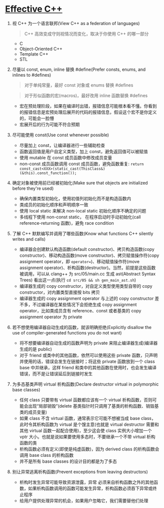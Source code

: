 # [Effective C++](https://github.com/xuexcy/public_attachments/blob/main/books/Effective%20C%2B%2B%E4%B8%AD%E6%96%87%E7%89%88%EF%BC%88%E7%AC%AC%E4%B8%89%E7%89%88%EF%BC%89.pdf)
1. 视 C++ 为一个语言联邦(View C++ as a federation of languages)
    > C++ 高效变成守则视情况而变化，取决于你使用 C++ 的哪一部分
    - C
    - Object-Oriented C++
    - Template C++
    - STL

2. 尽量以 const, enum, inline 替换 #define(Prefer consts, enums, and inlines to #defines)
    > 对于单纯常量，最好 const 对象或 enums 替换 #defines

    > 对于形似函数的宏(macros)，最好改用 inline 函数替换 #defines
    - 宏在预处理阶段，如果在编译时出错，报错信息可能根本看不懂。你看到的报错信息是宏预处理后展开的代码的报错信息，假设这个宏不是你定义的，可能会一脸懵
    - 宏展开后的行为可能不符合预期
1. 尽可能使用 const(Use const whenever possible)
    - 尽量加上 const，让编译器进行一些辅助检查
    - 函数返回值是用户自定义类型，加上 const，避免返回值可以被赋值
    - 使用 mutable 在 const 成员函数中修改成员变量
    - non-const 成员函数调用 const 成员函数，避免函数重复: `return const_cast<XXX>(static_cast(ThisClass&)(&this).const_function());`
2. 确定对象被使用前已经被初始化(Make sure that objects are initialized before they're used)
    - 确保内置类型初始化，使用初值列初始化而不是构造函数内
    - 类成员的初始化顺序和声明顺序一致
    - 使用 local static 来解决 non-local static 初始化顺序不确定的问题
    - 多线程下使用 non-const static， 在程序启动时手动初始化(call reference-returning 函数)，避免 race condition
3. 了解 C++ 默默编写并调用了哪些函数(Know what functions C++ silently writes and calls)
    - 编译器会创建默认构造函数(default constructor)、拷贝构造函数(copy constructor)、移动构造函数(move constructor)、拷贝赋值操作符(copy assignment operator，即 `operator=`)、移动赋值操作符(move assignment operator)、析构函数(destructor)。当然，前提是这些函数被调用，可以从 clang++ 为 src/05/main.cc 生成 ast(Abstract Syntax Trees) 看出这一点(执行 `cd src/05 && sh gen_main_ast.sh`)
    - 编译器生成的 copy constructor，对自定义类型使用类型自带的 copy constructor，对内置类型直接按 bits 拷贝
    - 编译器生成的 copy assignment operator 与上述的 copy constructor 差不多，不过编译器在某些情况下会拒绝生成 copy assignment operator，比如类成员含有 reference、const 或者基类的 copy assignment operator 为 private
4. 若不想使用编译器自动生成的函数，就该明确拒绝(Explicitly disallow the use of compiler-generated functions you do not want)
    - 将不想要编译器自动生成的函数声明为 private 来阻止编译器生成(编译器生成的是 public)
    - 对于 friend 或类中的其他函数，依然可以使用这些 private 函数，只声明并使用的话，错误会发生在链接时；将这些 private 函数放到一个 class base 中并继承，这样 friend 和类中的其他函数在使用时，也会发生编译错误，而不是让错误延后到链接时发生
5. 为多态基类声明 virtual 析构函数(Declare destructor virtual in polymorphic base classes)
    - 任何 class 只要带有 virtual 函数都应该有一个 virtual 析构函数，否则可能会出现“局部销毁”(delete 基类指针时只调用了基类的析构函数、销毁基类的成员变量)
    - 如果 class 不含 virtual 函数，通常表示它可能不想被当成 base class，此时令其析构函数为 virtual 是个馊主意(也就是 virtual destructor 需要和其他 virtual 函数一起配合使用)，至少这会使 class 实例大小增加一个 vptr 大小。也就是说如果要使用多态时，不要继承一个不带 virtual 析构函数的类
    - 析构函数必须有定义(即使是纯虚函数)，因为 derived class 的析构函数会调用 base class 的析构函数
    - 并不是所有 base classes 的设计目的都是为了多态
6. 别让异常逃离析构函数(Prevent exceptions from leaving destructors)
    - 析构时发生异常可能导致资源泄露，异常 必须来自析构函数之外的其他函数，如果析构函数调用的函数可能发生异常，析构函数必须吞下异常或终止程序
    - 给用户提供处理异常的机会，如果用户忽略它，我们需要替他们处理
